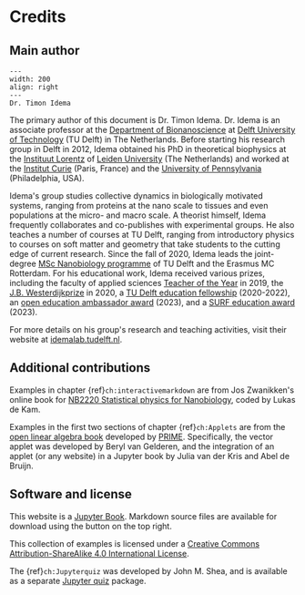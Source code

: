 # Credits

## Main author
```{figure} images/portraits/Idema.jpg
---
width: 200
align: right
---
Dr. Timon Idema
```
The primary author of this document is Dr. Timon Idema. Dr. Idema is an associate professor at the [Department of Bionanoscience](https://www.tudelft.nl/en/faculty-of-applied-sciences/about-faculty/departments/bionanoscience/) at [Delft University of Technology](http://www.tudelft.nl/) (TU Delft) in The Netherlands. Before starting his research group in Delft in 2012, Idema obtained his PhD in theoretical biophysics at the [Instituut Lorentz](http://www.lorentz.leidenuniv.nl/) of [Leiden University](https://www.leidenuniv.nl) (The Netherlands) and worked at the [Institut Curie](https://institut-curie.org/) (Paris, France) and the [University of Pennsylvania](https://www.upenn.edu/) (Philadelphia, USA).

Idema's group studies collective dynamics in biologically motivated systems, ranging from proteins at the nano scale to tissues and even populations at the micro- and macro scale. A theorist himself, Idema frequently collaborates and co-publishes with experimental groups. He also teaches a number of courses at TU Delft, ranging from introductory physics to courses on soft matter and geometry that take students to the cutting edge of current research. Since the fall of 2020, Idema leads the joint-degree [MSc Nanobiology programme](https://www.tudelft.nl/onderwijs/opleidingen/masters/nanobiology/msc-nanobiology) of TU Delft and the Erasmus MC Rotterdam. For his educational work, Idema received various prizes, including the faculty of applied sciences [Teacher of the Year](https://www.tudelft.nl/en/2019/tnw/timon-idema-always-looking-for-what-we-dont-know/) in 2019, the [J.B. Westerdijkprize](https://www.tudelft.nl/en/2020/tnw/timon-idema-receives-jb-westerdijk-prize/) in 2020, a [TU Delft education fellowship](https://www.tudelft.nl/teachingacademy/faces-stories/education-fellows) (2020-2022), an [open education ambassador award](https://www.tudelft.nl/2023/tnw/open-education-ambassador-award-voor-timon-idema) (2023), and a [SURF education award](https://www.surf.nl/winnaars-surf-onderwijsawards-2023) (2023).


For more details on his group's research and teaching activities, visit their website at [idemalab.tudelft.nl](https://idemalab.tudelft.nl).

## Additional contributions

Examples in chapter {ref}`ch:interactivemarkdown` are from Jos Zwanikken's online book for [NB2220 Statistical physics for Nanobiology](http://tnw-nb-open-courses.tudelft.nl/NB2220/), coded by Lukas de Kam.

Examples in the first two sections of chapter {ref}`ch:Applets` are from the [open linear algebra book](https://interactivetextbooks.tudelft.nl/linear-algebra/) developed by [PRIME](https://www.tudelft.nl/en/eemcs/the-faculty/departments/applied-mathematics/education/prime/). Specifically, the vector applet was developed by Beryl van Gelderen, and the integration of an applet (or any website) in a Jupyter book by Julia van der Kris and Abel de Bruijn.

## Software and license
This website is a [Jupyter Book](https://jupyterbook.org/intro.html). Markdown source files are available for download using the button on the top right.

This collection of examples is licensed under a <a rel="license" href="http://creativecommons.org/licenses/by-sa/4.0/">Creative Commons Attribution-ShareAlike 4.0 International License</a>.

The {ref}`ch:Jupyterquiz` was developed by John M. Shea, and is available as a separate [Jupyter quiz](https://pypi.org/project/jupyterquiz/#description) package.